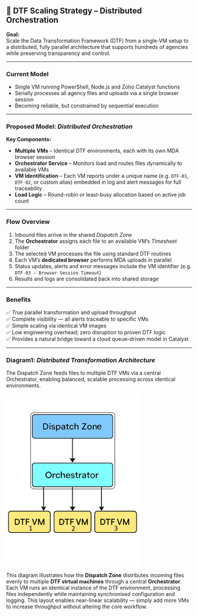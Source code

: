 ## 🧩 DTF Scaling Strategy – Distributed Orchestration

**Goal:**  
Scale the Data Transformation Framework (DTF) from a single-VM setup to a distributed, fully parallel architecture that supports hundreds of agencies while preserving transparency and control.

---

### **Current Model**
- Single VM running PowerShell, Node.js and Zoho Catalyst functions  
- Serially processes all agency files and uploads via a single browser session  
- Becoming reliable, but constrained by sequential execution  

---

### **Proposed Model: *Distributed Orchestration***

**Key Components:**

- **Multiple VMs** – Identical DTF environments, each with its own MDA browser session  
- **Orchestrator Service** – Monitors load and routes files dynamically to available VMs  
- **VM Identification** – Each VM reports under a unique name (e.g. `DTF-01`, `DTF-02`, or custom alias) embedded in log and alert messages for full traceability  
- **Load Logic** – Round-robin or least-busy allocation based on active job count  

---

### **Flow Overview**
1. Inbound files arrive in the shared *Dispatch Zone*  
2. The **Orchestrator** assigns each file to an available VM’s *Timesheet* folder  
3. The selected VM processes the file using standard DTF routines  
4. Each VM’s **dedicated browser** performs MDA uploads in parallel  
5. Status updates, alerts and error messages include the VM identifier (e.g. `DTF-03 – Browser Session Timeout`)  
6. Results and logs are consolidated back into shared storage  

---

### **Benefits**
✅ True parallel transformation and upload throughput  
✅ Complete visibility — all alerts traceable to specific VMs  
✅ Simple scaling via identical VM images  
✅ Low engineering overhead; zero disruption to proven DTF logic  
✅ Provides a natural bridge toward a cloud queue–driven model in Catalyst  

---

### **Diagram1:** *Distributed Transformation Architecture*

The Dispatch Zone feeds files to multiple DTF VMs via a central Orchestrator, enabling balanced, scalable processing across identical environments.

![distribution_Illustration](https://github.com/GMJ2023/assets/blob/main/distribution_Illustration.png)

This diagram illustrates how the **Dispatch Zone** distributes incoming files evenly to multiple **DTF virtual machines** through a central **Orchestrator**. Each VM runs an identical instance of the DTF environment, processing files independently while maintaining synchronised configuration and logging. This layout enables near-linear scalability — simply add more VMs to increase throughput without altering the core workflow.
